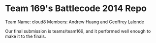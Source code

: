 Team 169's Battlecode 2014 Repo
====

Team Name: cloud8
Members: Andrew Huang and Geoffrey Lalonde

Our final submission is teams/team169, and it performed well enough to make it to the finals.
